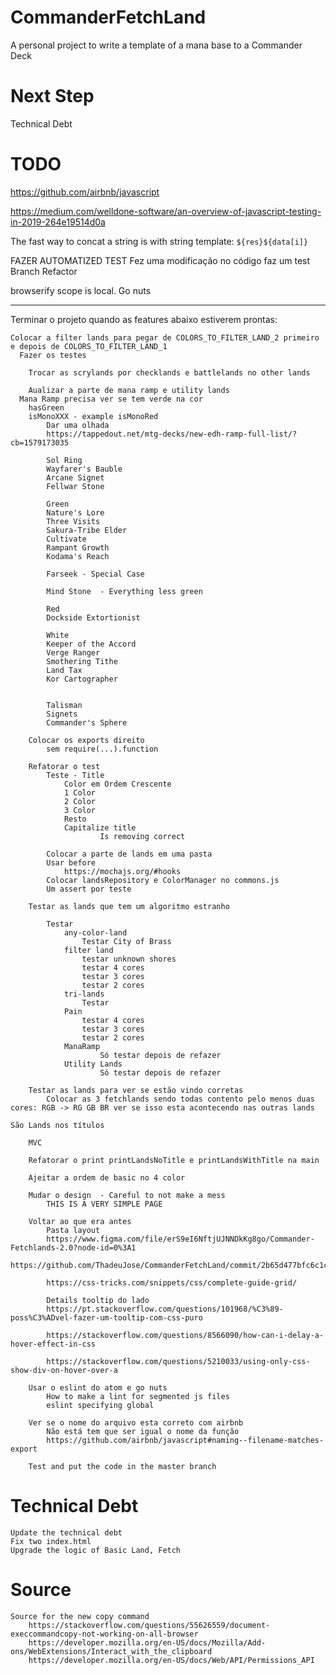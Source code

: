 # CommanderFetchLand
A personal project to write a template of a mana base to a Commander Deck

# Next Step
Technical Debt

# TODO

https://github.com/airbnb/javascript

https://medium.com/welldone-software/an-overview-of-javascript-testing-in-2019-264e19514d0a

The fast way to concat a string is with string template: `${res}${data[i]}`

FAZER AUTOMATIZED TEST
       Fez uma modificação no código faz um test
       Branch Refactor

browserify scope is local. Go nuts

---

Terminar o projeto quando as features abaixo estiverem prontas:

    Colocar a filter lands para pegar de COLORS_TO_FILTER_LAND_2 primeiro e depois de COLORS_TO_FILTER_LAND_1
      Fazer os testes

		Trocar as scrylands por checklands e battlelands no other lands

		Aualizar a parte de mana ramp e utility lands			
      Mana Ramp precisa ver se tem verde na cor
        hasGreen
        isMonoXXX - example isMonoRed
			Dar uma olhada
			https://tappedout.net/mtg-decks/new-edh-ramp-full-list/?cb=1579173035

			Sol Ring					
			Wayfarer's Bauble					
			Arcane Signet 					
			Fellwar Stone					

			Green 			
			Nature's Lore					
			Three Visits			                        	
			Sakura-Tribe Elder				                	
			Cultivate					
			Rampant Growth					
			Kodama's Reach					

			Farseek	- Special Case

			Mind Stone 	- Everything less green

			Red
			Dockside Extortionist				

			White
			Keeper of the Accord
			Verge Ranger
			Smothering Tithe
			Land Tax
			Kor Cartographer


			Talisman					
			Signets
			Commander's Sphere			

		Colocar os exports direito
			sem require(...).function

		Refatorar o test
			Teste - Title
				Color em Ordem Crescente
				1 Color
				2 Color
				3 Color
				Resto
				Capitalize title
						Is removing correct

			Colocar a parte de lands em uma pasta
			Usar before
				https://mochajs.org/#hooks
			Colocar landsRepository e ColorManager no commons.js
			Um assert por teste

		Testar as lands que tem um algoritmo estranho

			Testar
				any-color-land
					Testar City of Brass
				filter land
					testar unknown shores
					testar 4 cores
					testar 3 cores
					testar 2 cores
				tri-lands
					Testar
				Pain
					testar 4 cores
					testar 3 cores
					testar 2 cores
				ManaRamp
						Só testar depois de refazer
				Utility Lands
						Só testar depois de refazer

		Testar as lands para ver se estão vindo corretas
			Colocar as 3 fetchlands sendo todas contento pelo menos duas cores: RGB -> RG GB BR ver se isso esta acontecendo nas outras lands				

    São Lands nos títulos

		MVC

		Refatorar o print printLandsNoTitle e printLandsWithTitle na main

		Ajeitar a ordem de basic no 4 color

		Mudar o design	- Careful to not make a mess
			THIS IS A VERY SIMPLE PAGE

		Voltar ao que era antes
			Pasta layout			
			https://www.figma.com/file/erS9eI6NftjUJNNDkKg8go/Commander-Fetchlands-2.0?node-id=0%3A1
			https://github.com/ThadeuJose/CommanderFetchLand/commit/2b65d477bfc6c1c5629d75d15f49459effad2b8e

			https://css-tricks.com/snippets/css/complete-guide-grid/

			Details tooltip do lado
			https://pt.stackoverflow.com/questions/101968/%C3%89-poss%C3%ADvel-fazer-um-tooltip-com-css-puro

			https://stackoverflow.com/questions/8566090/how-can-i-delay-a-hover-effect-in-css

			https://stackoverflow.com/questions/5210033/using-only-css-show-div-on-hover-over-a

		Usar o eslint do atom e go nuts
			How to make a lint for segmented js files
			eslint specifying global

		Ver se o nome do arquivo esta correto com airbnb
			Não está tem que ser igual o nome da função
			https://github.com/airbnb/javascript#naming--filename-matches-export

		Test and put the code in the master branch

# Technical Debt
	Update the technical debt
	Fix two index.html
	Upgrade the logic of Basic Land, Fetch


# Source
	Source for the new copy command
		https://stackoverflow.com/questions/55626559/document-execcommandcopy-not-working-on-all-browser
		https://developer.mozilla.org/en-US/docs/Mozilla/Add-ons/WebExtensions/Interact_with_the_clipboard
		https://developer.mozilla.org/en-US/docs/Web/API/Permissions_API

